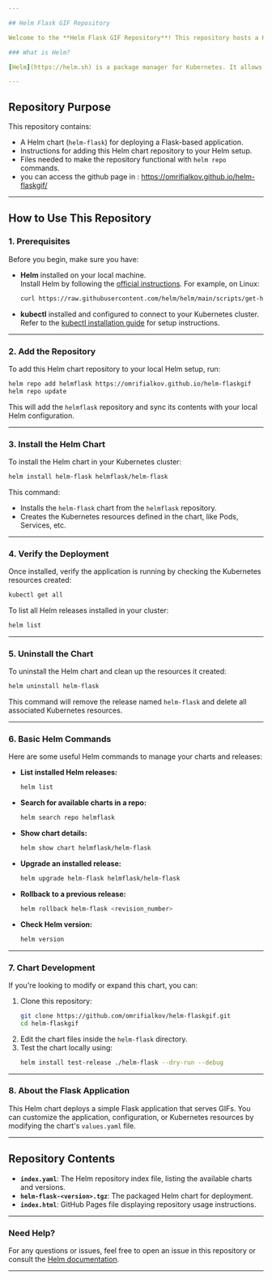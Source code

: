 ```yaml
---

## Helm Flask GIF Repository

Welcome to the **Helm Flask GIF Repository**! This repository hosts a Helm chart for deploying a Flask application that serves GIFs on a Kubernetes cluster. This chart simplifies deploying and managing the application with Helm.

### What is Helm?

[Helm](https://helm.sh) is a package manager for Kubernetes. It allows you to define, install, and manage Kubernetes applications as Helm charts. Helm charts are reusable application templates that encapsulate Kubernetes resources.

---
```


## Repository Purpose

This repository contains:
- A Helm chart (`helm-flask`) for deploying a Flask-based application.
- Instructions for adding this Helm chart repository to your Helm setup.
- Files needed to make the repository functional with `helm repo` commands.
- you can access the github page in : https://omrifialkov.github.io/helm-flaskgif/

---

## How to Use This Repository

### 1. **Prerequisites**
Before you begin, make sure you have:
- **Helm** installed on your local machine.  
  Install Helm by following the [official instructions](https://helm.sh/docs/intro/install/). For example, on Linux:
  ```bash
  curl https://raw.githubusercontent.com/helm/helm/main/scripts/get-helm-3 | bash
  ```
- **kubectl** installed and configured to connect to your Kubernetes cluster.  
  Refer to the [kubectl installation guide](https://kubernetes.io/docs/tasks/tools/) for setup instructions.

---

### 2. **Add the Repository**

To add this Helm chart repository to your local Helm setup, run:
```bash
helm repo add helmflask https://omrifialkov.github.io/helm-flaskgif
helm repo update
```

This will add the `helmflask` repository and sync its contents with your local Helm configuration.

---

### 3. **Install the Helm Chart**

To install the Helm chart in your Kubernetes cluster:
```bash
helm install helm-flask helmflask/helm-flask
```

This command:
- Installs the `helm-flask` chart from the `helmflask` repository.
- Creates the Kubernetes resources defined in the chart, like Pods, Services, etc.

---

### 4. **Verify the Deployment**

Once installed, verify the application is running by checking the Kubernetes resources created:
```bash
kubectl get all
```

To list all Helm releases installed in your cluster:
```bash
helm list
```

---

### 5. **Uninstall the Chart**

To uninstall the Helm chart and clean up the resources it created:
```bash
helm uninstall helm-flask
```

This command will remove the release named `helm-flask` and delete all associated Kubernetes resources.

---

### 6. **Basic Helm Commands**

Here are some useful Helm commands to manage your charts and releases:

- **List installed Helm releases:**
  ```bash
  helm list
  ```
- **Search for available charts in a repo:**
  ```bash
  helm search repo helmflask
  ```
- **Show chart details:**
  ```bash
  helm show chart helmflask/helm-flask
  ```
- **Upgrade an installed release:**
  ```bash
  helm upgrade helm-flask helmflask/helm-flask
  ```
- **Rollback to a previous release:**
  ```bash
  helm rollback helm-flask <revision_number>
  ```
- **Check Helm version:**
  ```bash
  helm version
  ```

---

### 7. **Chart Development**

If you're looking to modify or expand this chart, you can:
1. Clone this repository:
   ```bash
   git clone https://github.com/omrifialkov/helm-flaskgif.git
   cd helm-flaskgif
   ```
2. Edit the chart files inside the `helm-flask` directory.
3. Test the chart locally using:
   ```bash
   helm install test-release ./helm-flask --dry-run --debug
   ```

---

### 8. **About the Flask Application**

This Helm chart deploys a simple Flask application that serves GIFs. You can customize the application, configuration, or Kubernetes resources by modifying the chart's `values.yaml` file.

---

## Repository Contents

- **`index.yaml`**: The Helm repository index file, listing the available charts and versions.
- **`helm-flask-<version>.tgz`**: The packaged Helm chart for deployment.
- **`index.html`**: GitHub Pages file displaying repository usage instructions.

---

### Need Help?

For any questions or issues, feel free to open an issue in this repository or consult the [Helm documentation](https://helm.sh/docs/).

---
